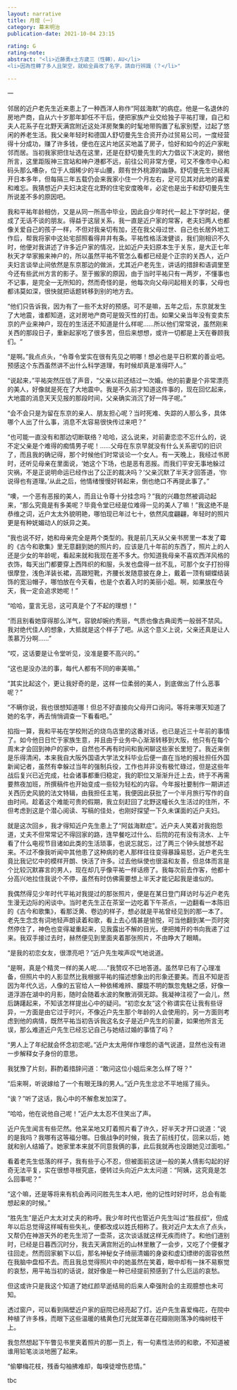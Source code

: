 ```yaml
---
layout: narrative
title: 月燈（一）
category: 幕末明治
publication-date: 2021-10-04 23:15

rating: G
rating-note:
abstract: "<li>近藤勇x土方歲三（性轉），AU</li>
<li>因為性轉了多人且架空，就給全員改了名字，請自行辨識（？</li>"

---
```


一
 
 
 
邻居的近户老先生近来患上了一种西洋人称作“阿兹海默”的病症。他是一名退休的房地产商，自从六十岁那年卸任不干后，便把家族产业交给独子平祐打理，自己和夫人花系子在北野天满宫附近这处洋房聚集的时髦地带购置了私家别墅，过起了悠闲的养老生活。我父亲年轻时和德国人舒切曼先生合资开办过贸易公司，一度经营得十分成功，赚了许多钱，便也在这片地区买地盖了房子，恰好和如今的近户家毗邻而居。当初我家把住址选在这里，还是在舒切曼先生的大力倡议下决定的，据他所言，这里距阪神三宫站和神户港都不远，前往公司非常方便，可又不像市中心和码头那么嘈杂，位于人烟稀少的半山腰，颇有世外桃源的幽静。舒切曼先生已经离开日本多年，但每隔三年五载仍会来我家小住一个月左右，足可见其对此地的喜爱和难忘。我猜想近户夫妇决定在北野的住宅安度晚年，必定也是出于和舒切曼先生所说差不多的原因吧。
 
我和平祐年龄相仿，又是从同一所高中毕业，因此自少年时代一起上下学时起，便成了无话不谈的朋友。得益于这层关系，我一直是近户家的常客，老夫妇两人也都像关爱自己的孩子一样，不但对我亲切有加，还在我父母过世、自己也长居外地工作后，帮我将家中这处宅邸照看得井井有条。平祐性格活泼健谈，我们刚相识不久时，他便对我讲述了许多近户家的情况，比如近户夫妇原本生于关东，是大正七年秋天才举家搬来神户的，所以虽然平祐不管怎么看都已经是个正宗的关西人，近户夫妇言谈举止间依然是东京那边的做派，尤其近户老先生，讲话的措辞和语调里至今还有些武州方言的影子。至于搬家的原因，由于当时平祐只有一两岁，不懂事也不记事，是完全一无所知的，然而奇怪的是，他每次向父母问起相关的事，父母也都讳莫如深，很快就把话题转移到别的地方去。
 
“他们只告诉我，因为有了一些不太好的预感。可不是嘛，五年之后，东京就发生了大地震，谁都知道，这对房地产商可是毁灭性的打击。如果父亲当年没有变卖东京的产业来神户，现在的生活还不知道是什么样呢……所以他们常常说，虽然刚来关西的那段日子，重新起家吃了很多苦，但后来想想，或许一切都是上天在眷顾我们。“
 
“是啊。”我点点头，“令尊令堂实在很有先见之明哪！想必也是平日积累的善业吧。预感这个东西虽然讲不出什么科学道理，有时候却真是准得吓人。”
 
“说起来，”平祐突然压低了声音，“父亲以前还结过一次婚。他的前妻是个非常漂亮的美人，好像就是死在了大地震中。我是不久前才知道这件事的，现在回忆起来，大地震的消息天天见报的那段时间，父亲确实消沉了好一阵子呢。”
 
“会不会只是为留在东京的亲人、朋友担心呢？当时死难、失踪的人那么多，具体哪个人出了什么事，消息不太容易很快传过来吧？”
 
“也可能一直没有和那边切断联络？哈哈，这么说来，对前妻恋恋不忘什么的，说不定父亲是个难得的痴情男子呢！……父母在东京早就没有什么关系密切的旧识了，而且我的确记得，那个时候他们时常谈论一个女人。有一天晚上，我经过书房时，还听见母亲在里面说，‘她这个下场，也是恶有恶报。而我们平安无事地躲过灾祸，不是正说明命运已经作出了公正的裁决吗？’父亲沉默了半天才回答道，‘你说得也有道理。’从此之后，他情绪慢慢好转起来，倒也绝口不再提此事了。”
 
“噢，一个恶有恶报的美人，而且让令尊十分挂念吗？”我的兴趣忽然被调动起来，“那么究竟是有多美呢？毕竟令堂已经是位难得一见的美人了嘛！”我这绝不是恭维之词，近户太太外貌明艳，哪怕现已年过七十，依然风度翩翩，年轻时的照片更是有种妩媚动人的妖异之美。
 
“我也说不好，她和母亲完全是两个类型的。我是前几天从父亲书房里一本发了霉的《古今和歌集》里无意翻到她的照片的，应该是几十年前的东西了，照片上的人还是少女的年龄呢，看起来就和我现在差不多大。你知道我母亲不喜欢西洋风格的衣饰，每天出门都要穿上西阵织的和服，头发也盘得一丝不乱，可那个女子打扮得很摩登，浅色洋装长裙，高跟短靴，齐腰长发随意披在身上，戴着一顶有蝴蝶结装饰的宽沿帽子，哪怕放在今天看，也是个衣着入时的美丽小姐。啊，如果放在今天，我一定会追求她呢！”
 
“哈哈，童言无忌，这可真是个了不起的理想！”
 
“而且别看她穿得那么洋气，容貌却婉约秀丽，气质也像古典闺秀一般弱不禁风。我对绝代佳人的想象，大抵就是这个样子了吧。从这个意义上说，父亲还真是让人羡慕万分啊……”
 
“哎，这话要是让令堂听见，没准是要不高兴的。”
 
“这也是没办法的事，每代人都有不同的审美嘛。”
 
“其实比起这个，更让我好奇的是，这样一位柔弱的美人，到底做出了什么恶事呢？”
 
“不瞒你说，我也很想知道哪！但总不好直接向父母开口询问。等将来哪天知道了她的名字，再去悄悄调查一下看看吧。”
 
掐指一算，我和平祐在学校附近的烧鸟店里的这番对话，也已是近三十年前的事情了。如今他日日忙于家族生意，并且由于业务中心渐渐转移到大阪，他只有在每个周末才会回到神户的家中，自然也不再有时间和我闲聊这些家长里短了。我近来倒是乐得清闲，本来我自大阪外国语大学法文科毕业后便一直在当地的报社担任外国新闻记者，虽然有幸躲过当年的强制兵役，工作也并非没有极忙碌过，但是这些年战后复兴已近完成，社会诸事都重归稳定，我的职位又渐渐升迁上去，终于不再需要熬夜加班，所撰稿件也开始变成一些较为轻松的内容。今年报社要制作一期讲述关西历史风貌的法文特辑，由我担任主笔，我便因此获批了一个半月旅行写作的自由时间。趁着这个难能可贵的假期，我立刻赶回了北野这幢长久生活过的住所，不但考虑到这是个潜心阅读、写稿的佳处，也刚好探望一下久未谋面的近户夫妇。
 
就是这次回乡，我才得知近户先生患上了“阿兹海默症”。近户夫人笑着对我抱怨道，丈夫不但常常记不得回家的路，连早餐吃过什么、后院的花有没有浇水、上午看了什么电视节目诸如此类的生活琐事，也说忘就忘，过了两三个钟头就想不起来。不过不像我听闻中其他患了这种病的老人那样往往变得暴躁易怒，近户老先生竟比我记忆中的模样开朗、快活了许多。过去他纵使也很温和友善，但总体而言是个比较沉默寡言的男人，现在却几乎像平祐一样话痨了。我每次前去作客，他都十分高兴地拉住我说个不停，虽然有时仿佛需要想上半天才能记起我是谁似的。
 
我偶然得见少年时代平祐对我提过的那张照片，便是在某日登门拜访时与近户老先生漫无边际的闲谈中。当时老先生正在茶室一边吃着下午茶点，一边翻看一本陈旧的《古今和歌集》，看那泛黄、卷边的样子，想必就是平祐曾经见到的那一本了。老先生念念有词地轻声朗读着和歌，看上去心情甚是愉悦，可当他翻到某一页时突然停住了，神色也变得凝重起来，见我露出不解的目光，便把摊开的书向我递了过来。我双手接过去时，赫然便见到里面夹着那张照片，不由睁大了眼睛。
 
“是我的初恋女友，很漂亮吧？”近户先生唉声叹气地说道。
 
“是啊，真是个精灵一样的美人呢……”我赞叹不已地答道。虽然早已有了心理准备，但照片中的人影显然比我根据平祐的描述想象出的形象还要美。而且不知是否因为年代久远，人像的五官给人一种依稀难辨、朦胧不明的飘忽鬼魅之感，好像一道浮游在湖中的月影，随时会随着水波的聚散消弭无踪。我凝神注视了一会儿，然后踌躇起来，不知该怎样提出心中的疑问。“初恋女友”这个称谓实在让我有些讶异，一方面是由它过于时兴，不像近户先生那个年龄的人会使用的，另一方面则考虑到他的病情，既然平祐当初告诉我这名女子是近户先生的前妻，如果他所言无误，那么难道近户先生已经忘记自己与她结过婚的事情了吗？
 
“男人上了年纪就会怀念初恋呢。”近户太太用佯作埋怨的语气说道，显然也没有进一步解释女子身份的意思。
 
我犹豫了片刻，斟酌着措辞问道：“敢问这位小姐后来怎么样了呀？"
 
“后来啊，听说嫁给了一个有眼无珠的男人。”近户先生忿忿不平地摇了摇头。
 
“诶？”听了这话，我心中的不解愈发加深了。
 
“哈哈，他在说他自己呢！”近户太太忍不住笑出了声。
 
近户先生闻言有些茫然。他呆呆地又盯着照片看了许久，好半天才开口说道：“说的是我吗？我哪有这等福分哪。日俄战争的时候，我去了前线打仗，回来以后，她就和别人结婚了。她家里本来就不同意我俩的事，此后我就再也没跟她见过面啦。”
 
看着老先生低落的样子，我有些于心不忍，但被面前这谜一般的美人倩影勾起的好奇无法平复，实在很想寻根究底，便转过头向近户太太问道：“阿姨，这究竟是怎么回事呢？”
 
“这个嘛，还是等将来有机会再问问胜先生本人吧，他的记性时好时坏，总会有能想起来的时候。”
 
“胜先生”是近户太太对丈夫的称呼。我少年时代也管近户先生叫过“胜叔叔”，但成年以后总觉得这样喊有些失礼，便都改成以姓氏相称了。我对近户太太点了点头，又帮仍在神游天外的老先生沏了一壶茶，这次谈话就这样无疾而终了。和他们道别时，已经是日暮西沉时分，我去天满宫附近的山林里散了一会步，又吃了个便餐才往回走。然而回家躺下以后，那名神秘女子绮丽清媚的身姿和虚幻缥缈的面容依然在我脑中盘桓不去。而且我总觉得照片中的她虽然在笑着，眼中却有一抹不易察觉的哀愁，用平祐当初的话说，就好像是一种已经提前预感到了什么厄运的哀愁。
 
但这或许只是我这个知道了她红颜早逝结局的后来人牵强附会的主观臆想也未可知。
 
透过窗户，可以看到隔壁近户家的庭院已经亮起了灯。近户先生喜爱梅花，在院中种植了许多株，而眼下这些温暖的橘黄色灯光就笼罩在花瓣刚刚落净的梅树枝干上。
 
我忽然想起下午瞥见书里夹着照片的那一页上，有一句素性法师的和歌，不知道被谁用铅笔淡淡地圈了起来。
 
“偷攀梅花枝，残香勾袖拂难却，每嗅徒增伤悲情。”

tbc
